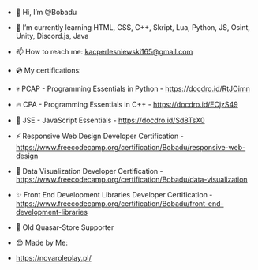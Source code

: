 - 👋 Hi, I’m @Bobadu
- 🌱 I’m currently learning HTML, CSS, C++, Skript, Lua, Python, JS, Osint, Unity, Discord.js, Java
- 📫 How to reach me: kacperlesniewski165@gmail.com

- 💿 My certifications:
- 💀 PCAP - Programming Essentials in Python - https://docdro.id/RtJOimn
- 🔥 CPA - Programming Essentials in C++ - https://docdro.id/ECjzS49
- 🥰 JSE - JavaScript Essentials - https://docdro.id/Sd8TsX0
- ⚡ Responsive Web Design Developer Certification - https://www.freecodecamp.org/certification/Bobadu/responsive-web-design
- 🧧 Data Visualization Developer Certification - https://www.freecodecamp.org/certification/Bobadu/data-visualization
- ✨ Front End Development Libraries Developer Certification - https://www.freecodecamp.org/certification/Bobadu/front-end-development-libraries

- 💙 Old Quasar-Store Supporter
- 😎 Made by Me:
- https://novaroleplay.pl/
